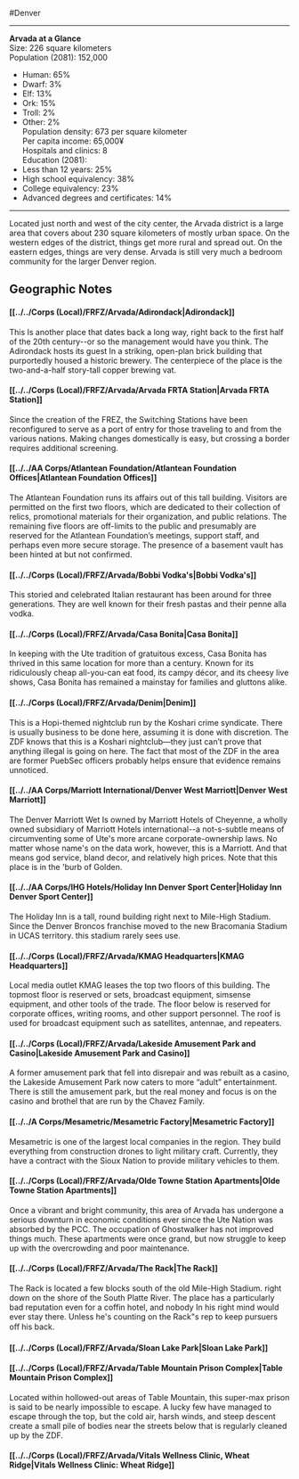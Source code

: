 #Denver 

---
**Arvada at a Glance**  
Size: 226 square kilometers  
Population (2081): 152,000  
- Human: 65%  
- Dwarf: 3%  
- Elf: 13%  
- Ork: 15%  
- Troll: 2%  
- Other: 2%  
Population density: 673 per square kilometer  
Per capita income: 65,000¥  
Hospitals and clinics: 8  
Education (2081):  
- Less than 12 years: 25%  
- High school equivalency: 38%  
- College equivalency: 23%  
- Advanced degrees and certificates: 14%

---
Located just north and west of the city center, the Arvada district is a large area that covers about 230 square kilometers of mostly urban space. On the western edges of the district, things get more rural and spread out. On the eastern edges, things are very dense. Arvada is still very much a bedroom community for the larger Denver region.


## Geographic Notes
#### [[../../Corps (Local)/FRFZ/Arvada/Adirondack|Adirondack]]
This Is another place that dates back a long way, right back to the first half of the 20th century--or so the management would have you think. The Adirondack hosts its guest In a striking, open-plan brick building that purportedly housed a historic brewery. The centerpiece of the place is the two-and-a-half story-tall copper brewing vat.

#### [[../../Corps (Local)/FRFZ/Arvada/Arvada FRTA Station|Arvada FRTA Station]]
Since the creation of the FREZ, the Switching Stations have been reconfigured to serve as a port of entry for those traveling to and from the various nations. Making changes domestically is easy, but crossing a border requires additional screening.

#### [[../../AA Corps/Atlantean Foundation/Atlantean Foundation Offices|Atlantean Foundation Offices]]
The Atlantean Foundation runs its affairs out of this tall building. Visitors are permitted on the first two floors, which are dedicated to their collection of relics, promotional materials for their organization, and public relations. The remaining five floors are off-limits to the public and presumably are reserved for the Atlantean Foundation’s meetings, support staff, and perhaps even more secure storage. The presence of a basement vault has been hinted at but not confirmed.

#### [[../../Corps (Local)/FRFZ/Arvada/Bobbi Vodka's|Bobbi Vodka's]]
This storied and celebrated Italian restaurant has been around for three generations. They are well known for their fresh pastas and their penne alla vodka.

#### [[../../Corps (Local)/FRFZ/Arvada/Casa Bonita|Casa Bonita]]
In keeping with the Ute tradition of gratuitous excess, Casa Bonita has thrived in this same location for more than a century. Known for its ridiculously cheap all-you-can eat food, its campy décor, and its cheesy live shows, Casa Bonita has remained a mainstay for families and gluttons alike. 

#### [[../../Corps (Local)/FRFZ/Arvada/Denim|Denim]]
This is a Hopi-themed nightclub run by the Koshari crime syndicate. There is usually business to be done here, assuming it is done with discretion. The ZDF knows that this is a Koshari nightclub—they just can’t prove that anything illegal is going on here. The fact that most of the ZDF in the area are former PuebSec officers probably helps ensure that evidence remains unnoticed. 

#### [[../../AA Corps/Marriott International/Denver West Marriott|Denver West Marriott]]
The Denver Marriott Wet Is owned by Marriott Hotels of Cheyenne, a wholly owned subsidiary of Marriott Hotels international--a not-s-subtle means of circumventing some of Ute's more arcane corporate-ownership laws. No matter whose name's on the data work, however, this is a Marriott. And that means god service, bland decor, and relatively high prices. Note that this place is in the 'burb of Golden.

#### [[../../AA Corps/IHG Hotels/Holiday Inn Denver Sport Center|Holiday Inn Denver Sport Center]]
The Holiday Inn is a tall, round building right next to Mile-High Stadium. Since the Denver Broncos franchise moved to the new Bracomania Stadium in UCAS territory. this stadium rarely sees use.

#### [[../../Corps (Local)/FRFZ/Arvada/KMAG Headquarters|KMAG Headquarters]]
Local media outlet KMAG leases the top two floors of this building. The topmost floor is reserved  or sets, broadcast equipment, simsense equipment, and other tools of the trade. The floor below is reserved for corporate offices, writing rooms, and other support personnel. The roof is used for broadcast equipment such as satellites, antennae, and repeaters.

#### [[../../Corps (Local)/FRFZ/Arvada/Lakeside Amusement Park and Casino|Lakeside Amusement Park and Casino]]
A former amusement park that fell into disrepair and was rebuilt as a casino, the Lakeside Amusement Park now caters to more “adult” entertainment. There is still the amusement park, but the real money and focus is on the casino and brothel that are run by the Chavez Family.

#### [[../../A Corps/Mesametric/Mesametric Factory|Mesametric Factory]]
Mesametric is one of the largest local companies in the region. They build everything from construction drones to light military craft. Currently, they have a contract with the Sioux Nation to provide military vehicles to them.

#### [[../../Corps (Local)/FRFZ/Arvada/Olde Towne Station Apartments|Olde Towne Station Apartments]]
Once a vibrant and bright community, this area of Arvada has undergone a serious downturn in economic conditions ever since the Ute Nation was absorbed by the PCC. The occupation of Ghostwalker has not improved things much. These apartments were once grand, but now struggle to keep up with the overcrowding and poor maintenance.

#### [[../../Corps (Local)/FRFZ/Arvada/The Rack|The Rack]]
The Rack is located a few blocks south of the old Mile-High Stadium. right down on the shore of the South Platte River. The place has a particularly bad reputation even for a coffin hotel, and nobody In his right mind would ever stay there. Unless he's counting on the Rack"s rep to keep pursuers oﬀ his back.

#### [[../../Corps (Local)/FRFZ/Arvada/Sloan Lake Park|Sloan Lake Park]]


#### [[../../Corps (Local)/FRFZ/Arvada/Table Mountain Prison Complex|Table Mountain Prison Complex]]
Located within hollowed-out areas of Table Mountain, this super-max prison is said to be nearly impossible to escape. A lucky few have managed to escape through the top, but the cold air, harsh winds, and steep descent create a small pile of bodies near the streets below that is regularly cleaned up by the ZDF.
#### [[../../Corps (Local)/FRFZ/Arvada/Vitals Wellness Clinic, Wheat Ridge|Vitals Wellness Clinic: Wheat Ridge]]